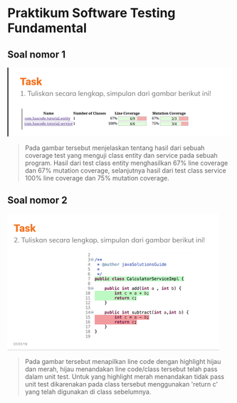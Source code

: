 # Praktikum Software Testing Fundamental
## Soal nomor 1
![Soal nomor 1](img/Sec4_task1.PNG)

> Pada gambar tersebut menjelaskan tentang hasil dari sebuah coverage test yang menguji class entity dan service pada sebuah program. Hasil dari test class entity menghasilkan 67% line coverage dan 67% mutation coverage, selanjutnya hasil dari test class service 100% line coverage dan 75% mutation coverage.

## Soal nomor 2
![Soal nomor 2](img/Sec4_task2.PNG)

> Pada gambar tersebut menapilkan line code dengan highlight hijau dan merah, hijau menandakan line code/class tersebut telah pass dalam unit test. Untuk yang highlight merah menandakan tidak pass unit test dikarenakan pada class tersebut menggunakan 'return c' yang telah digunakan di class sebelumnya.